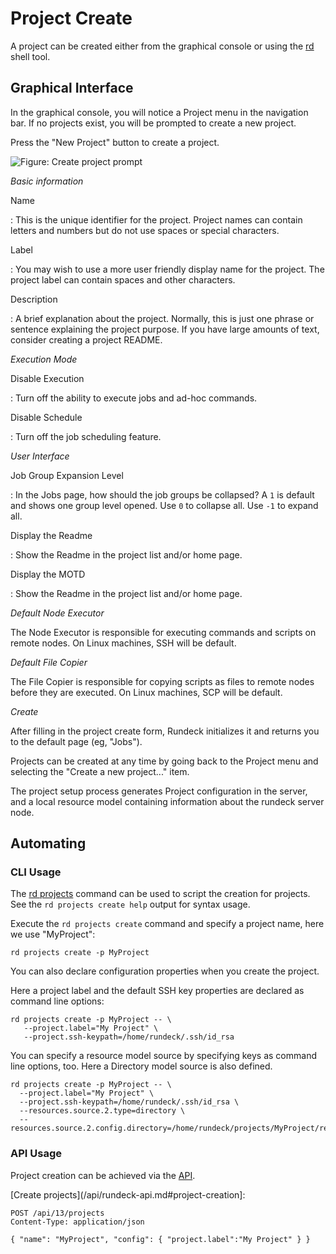 # Project Create

A project can be created either from the graphical console or using the
[rd] shell tool.

## Graphical Interface

In the graphical console, you will notice a Project
menu in the navigation bar. If no projects exist, you will be prompted to
create a new project.

Press the "New Project" button to create a project.

![Figure: Create project prompt](~@assets/fig0203-a.png)

_Basic information_

Name

: This is the unique identifier for the project. Project names can contain letters and numbers but do not use spaces or special characters.

Label

: You may wish to use a more user friendly display name for the project. The project label can contain spaces and other characters.

Description

: A brief explanation about the project. Normally, this is just one phrase or sentence explaining the project purpose. If you have large amounts of text, consider creating a project README.

_Execution Mode_

Disable Execution

: Turn off the ability to execute jobs and ad-hoc commands.

Disable Schedule

: Turn off the job scheduling feature.

_User Interface_

Job Group Expansion Level

: In the Jobs page, how should the job groups be collapsed? A `1` is default and shows one group level opened. Use `0` to collapse all. Use `-1` to expand all.

Display the Readme

: Show the Readme in the project list and/or home page.

Display the MOTD

: Show the Readme in the project list and/or home page.

_Default Node Executor_

The Node Executor is responsible for executing commands and scripts on remote nodes. On Linux machines, SSH will be default.

_Default File Copier_

The File Copier is responsible for copying scripts as files to remote nodes before they are executed. On Linux machines, SCP will be default.

_Create_

After filling in the project create form, Rundeck initializes it and returns
you to the default page (eg, "Jobs").

Projects can be created at any time by going back to the Project menu
and selecting the "Create a new project..." item.

The project setup process generates Project configuration in the server, and
a local resource model containing information about the rundeck server node.

## Automating

### CLI Usage

The [rd projects][rd] command can be used to script the creation for projects. See the `rd projects create help` output for syntax usage.

Execute the `rd projects create` command and
specify a project name, here we use "MyProject":

```{.bash}
rd projects create -p MyProject
```

You can also declare configuration properties when you create the project.

Here a project label and the default SSH key properties are declared as command line options:

```{.bash}
rd projects create -p MyProject -- \
   --project.label="My Project" \
   --project.ssh-keypath=/home/rundeck/.ssh/id_rsa
```

You can specify a resource model source by specifying keys as command line options, too.
Here a Directory model source is also defined.

```{.bash}
rd projects create -p MyProject -- \
  --project.label="My Project" \
  --project.ssh-keypath=/home/rundeck/.ssh/id_rsa \
  --resources.source.2.type=directory \
  --resources.source.2.config.directory=/home/rundeck/projects/MyProject/resources.d
```

[rd]: https://rundeck.github.io/rundeck-cli/

### API Usage

Project creation can be achieved via the [API](/api/rundeck-api.md).

[Create projects](/api/rundeck-api.md#project-creation]:

```
POST /api/13/projects
Content-Type: application/json

{ "name": "MyProject", "config": { "project.label":"My Project" } }
```

